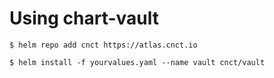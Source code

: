 
Using chart-vault
====================


   `$ helm repo add cnct https://atlas.cnct.io`

   `$ helm install -f yourvalues.yaml --name vault cnct/vault`
